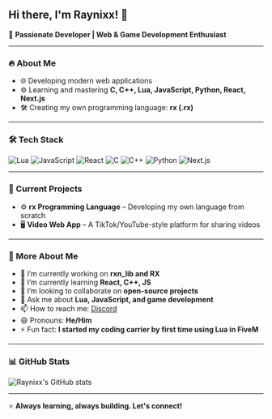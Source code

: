 ## Hi there, I'm Raynixx! 👋

🚀 **Passionate Developer | Web & Game Development Enthusiast**

---

### 🔥 About Me
- 🌐 Developing modern web applications
- ⚙️ Learning and mastering **C, C++, Lua, JavaScript, Python, React, Next.js**
- 🛠️ Creating my own programming language: **rx (.rx)**

---

### 🛠️ Tech Stack
![Lua](https://img.shields.io/badge/Lua-%232C2D72.svg?style=for-the-badge&logo=lua&logoColor=white)
![JavaScript](https://img.shields.io/badge/JavaScript-F7DF1E?style=for-the-badge&logo=javascript&logoColor=black)
![React](https://img.shields.io/badge/React-%2320232a.svg?style=for-the-badge&logo=react&logoColor=%2361DAFB)
![C](https://img.shields.io/badge/C-%2300599C.svg?style=for-the-badge&logo=c&logoColor=white)
![C++](https://img.shields.io/badge/C++-%2300599C.svg?style=for-the-badge&logo=c%2B%2B&logoColor=white)
![Python](https://img.shields.io/badge/Python-3776AB?style=for-the-badge&logo=python&logoColor=white)
![Next.js](https://img.shields.io/badge/Next.js-000000?style=for-the-badge&logo=nextdotjs&logoColor=white)

---

### 🚧 Current Projects
- ⚙️ **rx Programming Language** – Developing my own language from scratch
- 🖥️ **Video Web App** – A TikTok/YouTube-style platform for sharing videos

---

### 🤝 More About Me
- 🔭 I’m currently working on **rxn_lib and RX**
- 🌱 I’m currently learning **React, C++, JS**
- 👯 I’m looking to collaborate on **open-source projects**
- 💬 Ask me about **Lua, JavaScript, and game development**
- 📫 How to reach me: [Discord](https://discord.gg/mXxsvFqq9c)
- 😄 Pronouns: **He/Him**
- ⚡ Fun fact: **I started my coding carrier by first time using Lua in FiveM**

---

### 📊 GitHub Stats
![Raynixx's GitHub stats](https://github-readme-stats.vercel.app/api?username=x4raynixx&show_icons=true&theme=tokyonight)

---

⭐ **Always learning, always building. Let's connect!**
